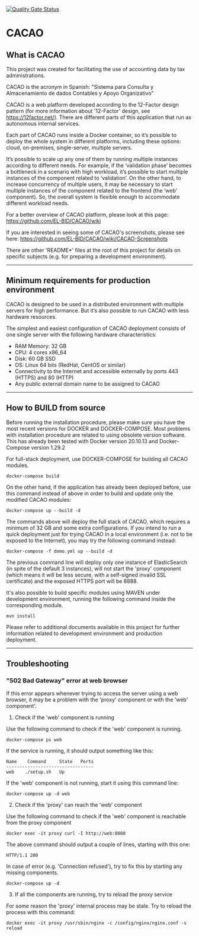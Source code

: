 [![Quality Gate Status](https://sonarcloud.io/api/project_badges/measure?project=EL-BID_CACAO&metric=alert_status)](https://sonarcloud.io/summary/new_code?id=EL-BID_CACAO)

# CACAO

## What is CACAO

This project was created for facilitating the use of accounting data by tax administrations. 

CACAO is the acronym in Spanish: "Sistema para Consulta y Almacenamiento de dados Contables y Apoyo Organizativo"

CACAO is a web platform developed according to the 12-Factor design pattern (for more information about '12-Factor' design, see https://12factor.net/). There are different parts of this application that run as autonomous internal services. 

Each part of CACAO runs inside a Docker container, so it’s possible to deploy the whole system in different platforms, including these options: cloud, on-premises, single-server, multiple servers.

It’s possible to scale up any one of them by running multiple instances according to different needs. For example, if the ‘validation phase’ becomes a bottleneck in a scenario with high workload, it’s possible to start multiple instances of the component related to ‘validation’. On the other hand, to increase concurrency of multiple users, it may be necessary to start multiple instances of the component related to the frontend (the ‘web’ component). So, the overall system is flexible enough to accommodate different workload needs.

For a better overview of CACAO platform, please look at this page: https://github.com/EL-BID/CACAO/wiki

If you are interested in seeing some of CACAO's screenshots, please see here: https://github.com/EL-BID/CACAO/wiki/CACAO-Screenshots

There are other 'README*' files at the root of this project for details on specific subjects (e.g. for preparing a development environment).

___

## Minimum requirements for production environment

CACAO is designed to be used in a distributed environment with multiple servers for high performance. But it’s also possible to run CACAO with less hardware resources.

The simplest and easiest configuration of CACAO deployment consists of one single server with the following hardware characteristics:

* RAM Memory: 32 GB
* CPU: 4 cores x86_64
* Disk: 60 GB SSD
* OS: Linux 64 bits (RedHat, CentOS or similar)
* Connectivity to the Internet and accessible externally by ports 443 (HTTPS) and 80 (HTTP)
* Any public external domain name to be assigned to CACAO

___

## How to BUILD from source

Before running the installation procedure, please make sure you have the most recent versions for DOCKER and DOCKER-COMPOSE. Most problems with installation procedure are related to using obsolete version software. This has already been tested with Docker version 20.10.13 and Docker-Compose version 1.29.2 

For full-stack deployment, use DOCKER-COMPOSE for building all CACAO modules.

    docker-compose build
    
On the other hand, if the application has already been deployed before, use this command instead of above in order to build and update only the modified CACAO modules:

    docker-compose up --build -d
    
The commands above will deploy the full stack of CACAO, which requires a minimum of 32 GB and some extra configurations. If you intend to run a quick deployment just for trying CACAO in a local environment (i.e. not to be exposed to the Internet), you may try the following command instead:

    docker-compose -f demo.yml up --build -d  
    
The previous command line will deploy only one instance of ElasticSearch (in spite of the default 3 instances), will not start the 'proxy' component (which means it will be less secure, with a self-signed invalid SSL certificate) and the exposed HTTPS port will be 8888.
    
It's also possible to build specific modules using MAVEN under development environment, running the following command inside the corresponding module.

    mvn install

Please refer to additional documents available in this project for further information related to development environment and production deployment.

___

## Troubleshooting

### "502 Bad Gateway" error at web browser

If this error appears whenever trying to access the server using a web browser, it may be a problem with the 'proxy' component or with the 'web' component'.

1) Check if the 'web' component is running

Use the following command to check if the 'web' component is running. 

    docker-compose ps web
    
If the service is running, it should output something like this:

    Name    Command     State   Ports
    ---------------------------------
    web    ./setup.sh   Up

If the 'web' component is not running, start it using this command line:

    docker-compose up -d web
    
2) Check if the 'proxy' can reach the 'web' component

Use the following command to check if the 'web' component is reachable from the proxy component

    docker exec -it proxy curl -I http://web:8080
    
The above command should output a couple of lines, starting with this one:

    HTTP/1.1 200
    
In case of error (e.g. 'Connection refused'), try to fix this by starting any missing components.

    docker-compose up -d

3) If all the components are running, try to reload the proxy service

For some reason the 'proxy' internal process may be stale. Try to reload the process with this command:

    docker exec -it proxy /usr/sbin/nginx -c /config/nginx/nginx.conf -s reload
